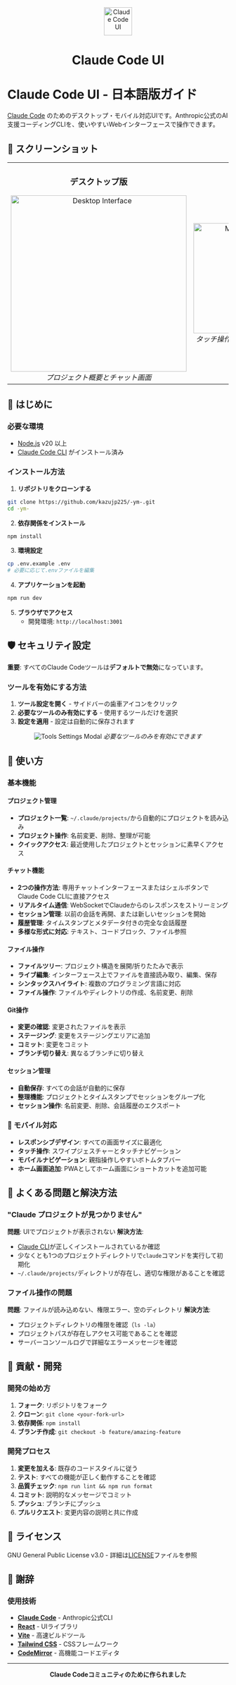 <div align="center">
  <img src="public/logo.svg" alt="Claude Code UI" width="64" height="64">
  <h1>Claude Code UI</h1>
</div>

# Claude Code UI - 日本語版ガイド

[Claude Code](https://docs.anthropic.com/en/docs/claude-code) のためのデスクトップ・モバイル対応UIです。Anthropic公式のAI支援コーディングCLIを、使いやすいWebインターフェースで操作できます。

## 📱 スクリーンショット

<div align="center">
  
<table>
<tr>
<td align="center">
<h3>デスクトップ版</h3>
<img src="public/screenshots/desktop-main.png" alt="Desktop Interface" width="400">
<br>
<em>プロジェクト概要とチャット画面</em>
</td>
<td align="center">
<h3>モバイル版</h3>
<img src="public/screenshots/mobile-chat.png" alt="Mobile Interface" width="250">
<br>
<em>タッチ操作対応のレスポンシブデザイン</em>
</td>
</tr>
</table>

</div>

## 🚀 はじめに

### 必要な環境

- [Node.js](https://nodejs.org/) v20 以上
- [Claude Code CLI](https://docs.anthropic.com/en/docs/claude-code) がインストール済み

### インストール方法

1. **リポジトリをクローンする**
```bash
git clone https://github.com/kazujp225/-ym-.git
cd -ym-
```

2. **依存関係をインストール**
```bash
npm install
```

3. **環境設定**
```bash
cp .env.example .env
# 必要に応じて.envファイルを編集
```

4. **アプリケーションを起動**
```bash
npm run dev
```

5. **ブラウザでアクセス**
   - 開発環境: `http://localhost:3001`

## 🛡️ セキュリティ設定

**重要**: すべてのClaude Codeツールは**デフォルトで無効**になっています。

### ツールを有効にする方法

1. **ツール設定を開く** - サイドバーの歯車アイコンをクリック
2. **必要なツールのみ有効にする** - 使用するツールだけを選択
3. **設定を適用** - 設定は自動的に保存されます

<div align="center">

![Tools Settings Modal](public/screenshots/tools-modal.png)
*必要なツールのみを有効にできます*

</div>

## 🎯 使い方

### 基本機能

#### プロジェクト管理
- **プロジェクト一覧**: `~/.claude/projects/`から自動的にプロジェクトを読み込み
- **プロジェクト操作**: 名前変更、削除、整理が可能
- **クイックアクセス**: 最近使用したプロジェクトとセッションに素早くアクセス

#### チャット機能
- **2つの操作方法**: 専用チャットインターフェースまたはシェルボタンでClaude Code CLIに直接アクセス
- **リアルタイム通信**: WebSocketでClaudeからのレスポンスをストリーミング
- **セッション管理**: 以前の会話を再開、または新しいセッションを開始
- **履歴管理**: タイムスタンプとメタデータ付きの完全な会話履歴
- **多様な形式に対応**: テキスト、コードブロック、ファイル参照

#### ファイル操作
- **ファイルツリー**: プロジェクト構造を展開/折りたたみで表示
- **ライブ編集**: インターフェース上でファイルを直接読み取り、編集、保存
- **シンタックスハイライト**: 複数のプログラミング言語に対応
- **ファイル操作**: ファイルやディレクトリの作成、名前変更、削除

#### Git操作
- **変更の確認**: 変更されたファイルを表示
- **ステージング**: 変更をステージングエリアに追加
- **コミット**: 変更をコミット
- **ブランチ切り替え**: 異なるブランチに切り替え

#### セッション管理
- **自動保存**: すべての会話が自動的に保存
- **整理機能**: プロジェクトとタイムスタンプでセッションをグループ化
- **セッション操作**: 名前変更、削除、会話履歴のエクスポート

### 📱 モバイル対応

- **レスポンシブデザイン**: すべての画面サイズに最適化
- **タッチ操作**: スワイプジェスチャーとタッチナビゲーション
- **モバイルナビゲーション**: 親指操作しやすいボトムタブバー
- **ホーム画面追加**: PWAとしてホーム画面にショートカットを追加可能

## 🔧 よくある問題と解決方法

### "Claude プロジェクトが見つかりません"
**問題**: UIでプロジェクトが表示されない
**解決方法**:
- [Claude CLI](https://docs.anthropic.com/en/docs/claude-code)が正しくインストールされているか確認
- 少なくとも1つのプロジェクトディレクトリで`claude`コマンドを実行して初期化
- `~/.claude/projects/`ディレクトリが存在し、適切な権限があることを確認

### ファイル操作の問題
**問題**: ファイルが読み込めない、権限エラー、空のディレクトリ
**解決方法**:
- プロジェクトディレクトリの権限を確認（`ls -la`）
- プロジェクトパスが存在しアクセス可能であることを確認
- サーバーコンソールログで詳細なエラーメッセージを確認

## 🤝 貢献・開発

### 開発の始め方
1. **フォーク**: リポジトリをフォーク
2. **クローン**: `git clone <your-fork-url>`
3. **依存関係**: `npm install`
4. **ブランチ作成**: `git checkout -b feature/amazing-feature`

### 開発プロセス
1. **変更を加える**: 既存のコードスタイルに従う
2. **テスト**: すべての機能が正しく動作することを確認
3. **品質チェック**: `npm run lint && npm run format`
4. **コミット**: 説明的なメッセージでコミット
5. **プッシュ**: ブランチにプッシュ
6. **プルリクエスト**: 変更内容の説明と共に作成

## 📄 ライセンス

GNU General Public License v3.0 - 詳細は[LICENSE](LICENSE)ファイルを参照

## 🙏 謝辞

### 使用技術
- **[Claude Code](https://docs.anthropic.com/en/docs/claude-code)** - Anthropic公式CLI
- **[React](https://react.dev/)** - UIライブラリ
- **[Vite](https://vitejs.dev/)** - 高速ビルドツール
- **[Tailwind CSS](https://tailwindcss.com/)** - CSSフレームワーク
- **[CodeMirror](https://codemirror.net/)** - 高機能コードエディタ

---

<div align="center">
  <strong>Claude Codeコミュニティのために作られました</strong>
</div>